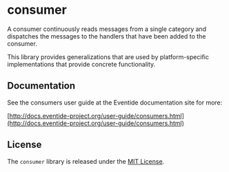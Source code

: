 # consumer

A consumer continuously reads messages from a single category and dispatches the messages to the handlers that have been added to the consumer.

This library provides generalizations that are used by platform-specific implementations that provide concrete functionality.

## Documentation

See the consumers user guide at the Eventide documentation site for more:

[http://docs.eventide-project.org/user-guide/consumers.html](http://docs.eventide-project.org/user-guide/consumers.html)

## License

The `consumer` library is released under the [MIT License](https://github.com/eventide-project/consumer/blob/master/MIT-License.txt).

